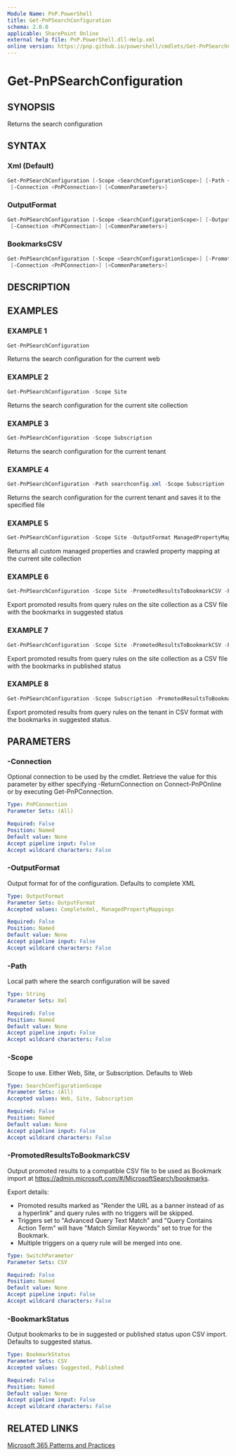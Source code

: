 ```yaml
---
Module Name: PnP.PowerShell
title: Get-PnPSearchConfiguration
schema: 2.0.0
applicable: SharePoint Online
external help file: PnP.PowerShell.dll-Help.xml
online version: https://pnp.github.io/powershell/cmdlets/Get-PnPSearchConfiguration.html
---
```

 
# Get-PnPSearchConfiguration

## SYNOPSIS
Returns the search configuration

## SYNTAX

### Xml (Default)
```powershell
Get-PnPSearchConfiguration [-Scope <SearchConfigurationScope>] [-Path <String>] 
 [-Connection <PnPConnection>] [<CommonParameters>]
```

### OutputFormat
```powershell
Get-PnPSearchConfiguration [-Scope <SearchConfigurationScope>] [-OutputFormat <OutputFormat>]
 [-Connection <PnPConnection>] [<CommonParameters>]
```

### BookmarksCSV
```powershell
Get-PnPSearchConfiguration [-Scope <SearchConfigurationScope>] [-PromotedResultsToBookmarkCSV] [-BookmarkStatus <BookmarkStatus>] [-Path <String>]
 [-Connection <PnPConnection>] [<CommonParameters>]
```


## DESCRIPTION

## EXAMPLES

### EXAMPLE 1
```powershell
Get-PnPSearchConfiguration
```

Returns the search configuration for the current web

### EXAMPLE 2
```powershell
Get-PnPSearchConfiguration -Scope Site
```

Returns the search configuration for the current site collection

### EXAMPLE 3
```powershell
Get-PnPSearchConfiguration -Scope Subscription
```

Returns the search configuration for the current tenant

### EXAMPLE 4
```powershell
Get-PnPSearchConfiguration -Path searchconfig.xml -Scope Subscription
```

Returns the search configuration for the current tenant and saves it to the specified file

### EXAMPLE 5
```powershell
Get-PnPSearchConfiguration -Scope Site -OutputFormat ManagedPropertyMappings
```

Returns all custom managed properties and crawled property mapping at the current site collection

### EXAMPLE 6
```powershell
Get-PnPSearchConfiguration -Scope Site -PromotedResultsToBookmarkCSV -Path bookmarks.csv
```

Export promoted results from query rules on the site collection as a CSV file with the bookmarks in suggested status

### EXAMPLE 7
```powershell
Get-PnPSearchConfiguration -Scope Site -PromotedResultsToBookmarkCSV -Path bookmarks.csv -BookmarkStatus Published
```

Export promoted results from query rules on the site collection as a CSV file with the bookmarks in published status

### EXAMPLE 8
```powershell
Get-PnPSearchConfiguration -Scope Subscription -PromotedResultsToBookmarkCSV
```

Export promoted results from query rules on the tenant in CSV format with the bookmarks in suggested status.

## PARAMETERS

### -Connection
Optional connection to be used by the cmdlet. Retrieve the value for this parameter by either specifying -ReturnConnection on Connect-PnPOnline or by executing Get-PnPConnection.

```yaml
Type: PnPConnection
Parameter Sets: (All)

Required: False
Position: Named
Default value: None
Accept pipeline input: False
Accept wildcard characters: False
```

### -OutputFormat
Output format for of the configuration. Defaults to complete XML

```yaml
Type: OutputFormat
Parameter Sets: OutputFormat
Accepted values: CompleteXml, ManagedPropertyMappings

Required: False
Position: Named
Default value: None
Accept pipeline input: False
Accept wildcard characters: False
```

### -Path
Local path where the search configuration will be saved

```yaml
Type: String
Parameter Sets: Xml

Required: False
Position: Named
Default value: None
Accept pipeline input: False
Accept wildcard characters: False
```

### -Scope
Scope to use. Either Web, Site, or Subscription. Defaults to Web

```yaml
Type: SearchConfigurationScope
Parameter Sets: (All)
Accepted values: Web, Site, Subscription

Required: False
Position: Named
Default value: None
Accept pipeline input: False
Accept wildcard characters: False
```

### -PromotedResultsToBookmarkCSV
Output promoted results to a compatible CSV file to be used as Bookmark import at https://admin.microsoft.com/#/MicrosoftSearch/bookmarks.

Export details:

* Promoted results marked as "Render the URL as a banner instead of as a hyperlink" and query rules with no triggers will be skipped.
* Triggers set to "Advanced Query Text Match" and "Query Contains Action Term" will have "Match Similar Keywords" set to true for the Bookmark.
* Multiple triggers on a query rule will be merged into one.

```yaml
Type: SwitchParameter
Parameter Sets: CSV

Required: False
Position: Named
Default value: None
Accept pipeline input: False
Accept wildcard characters: False
```

### -BookmarkStatus
Output bookmarks to be in suggested or published status upon CSV import. Defaults to suggested status.

```yaml
Type: BookmarkStatus
Parameter Sets: CSV
Accepted values: Suggested, Published

Required: False
Position: Named
Default value: None
Accept pipeline input: False
Accept wildcard characters: False
```

## RELATED LINKS

[Microsoft 365 Patterns and Practices](https://aka.ms/m365pnp)

